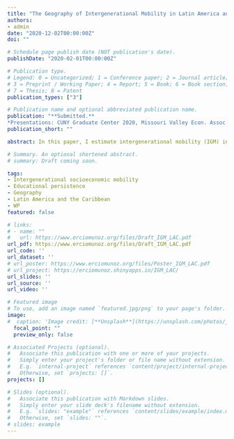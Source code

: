 ```yaml
---
title: "The Geography of Intergenerational Mobility in Latin America and the Caribbean"
authors:
- admin
date: "2020-12-02T00:00:00Z"
doi: ""

# Schedule page publish date (NOT publication's date).
publishDate: "2020-02-01T00:00:00Z"

# Publication type.
# Legend: 0 = Uncategorized; 1 = Conference paper; 2 = Journal article;
# 3 = Preprint / Working Paper; 4 = Report; 5 = Book; 6 = Book section;
# 7 = Thesis; 8 = Patent
publication_types: ["3"]

# Publication name and optional abbreviated publication name.
publication: "**Submitted.**
*Presentations: CUNY Graduate Center 2020, Missouri Valley Econ. Assoc. 2020, Stone Center 2020, WEAI 2021, Social Mobility and Economic Performance Workshop (scheduled), MEA 2021 (scheduled), and SOLE 2021 (scheduled)*"
publication_short: ""

abstract: In this paper, I estimate intergenerational mobility (IGM) in education using cross-sectional data from 91 censuses that span 24 countries in Latin America and the Caribbean (LAC) over half a century. I measure upward mobility as the likelihood of obtaining at least a primary education for individuals whose parents did not finish primary school, whereas downward mobility as the likelihood of failing to complete primary education for individuals whose parents completed at least primary school. In addition, I explore the geography of educational IGM using nearly 400 “provinces” (coarse administrative units similar to states in the U.S.) and more than 6,000 “districts” (fine administrative units similar to counties in the U.S.). I document wide cross-country and within-country heterogeneity. In LAC, the distance between the most and least upwardly mobile country is close to what has been recently documented in Africa, although the least mobile countries in Africa are less mobile than the least mobile in LAC. I document a declining trend in the mobility gap between urban and rural populations, but I do not find important differences by gender. Within countries, the level of mobility is highly correlated to the share of primary completion of the previous generation, which suggests a high level of inertia. In addition, upward (downward) mobility is negatively (positively) correlated to distance to the capital and the share of employment in agriculture, but positively (negatively) correlated to the share of employment in industry.

# Summary. An optional shortened abstract.
# summary: Draft coming soon.

tags:
- Intergenerational socioeconomic mobility
- Educational persistence
- Geography
- Latin America and the Caribbean
- WP
featured: false

# links:
# - name: ""
#   url: https://www.erciomunoz.org/files/Draft_IGM_LAC.pdf
url_pdf: https://www.erciomunoz.org/files/Draft_IGM_LAC.pdf
url_code: ''
url_dataset: ''
# url_poster: https://www.erciomunoz.org/files/Poster_IGM_LAC.pdf
# url_project: https://erciomunoz.shinyapps.io/IGM_LAC/
url_slides: ''
url_source: ''
url_video: ''

# Featured image
# To use, add an image named `featured.jpg/png` to your page's folder. 
image:
#  caption: 'Image credit: [**Unsplash**](https://unsplash.com/photos/jdD8gXaTZsc)'
  focal_point: ""
  preview_only: false

# Associated Projects (optional).
#   Associate this publication with one or more of your projects.
#   Simply enter your project's folder or file name without extension.
#   E.g. `internal-project` references `content/project/internal-project/index.md`.
#   Otherwise, set `projects: []`.
projects: []

# Slides (optional).
#   Associate this publication with Markdown slides.
#   Simply enter your slide deck's filename without extension.
#   E.g. `slides: "example"` references `content/slides/example/index.md`.
#   Otherwise, set `slides: ""`.
# slides: example
---
```

